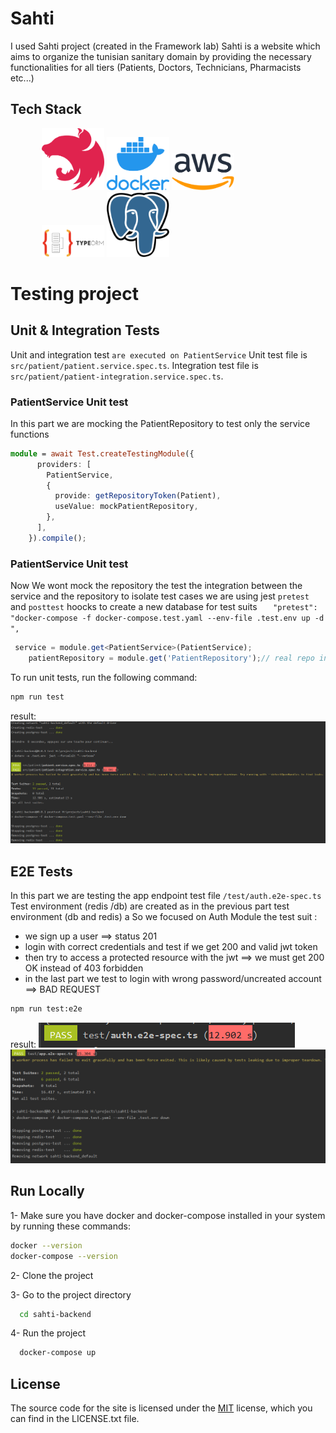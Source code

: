 # Sahti
I used Sahti project (created in the Framework lab)
Sahti is a website which aims to organize the tunisian sanitary domain by providing the necessary functionalities for all tiers (Patients, Doctors, Technicians,
Pharmacists
etc...)

## Tech Stack

<div style="width:80%; margin:0 auto;">
  <img src="./readme_assets/nestjs.svg" width=100>

  <img src="./readme_assets/docker.png" width=100>
  <img src="./readme_assets/aws.png" width=100>
  <img src="./readme_assets/typeorm.png" width=100>
  <img src="./readme_assets/postgres.png" width=100>
</div>

# Testing project


## Unit & Integration Tests
Unit and integration test `are executed on PatientService`
Unit test file is `src/patient/patient.service.spec.ts`.
Integration test file is `src/patient/patient-integration.service.spec.ts`.

### PatientService Unit test
In this part we are mocking the PatientRepository to test only the service functions
```typescript
module = await Test.createTestingModule({
      providers: [
        PatientService,
        {
          provide: getRepositoryToken(Patient),
          useValue: mockPatientRepository,
        },
      ],
    }).compile();
```

### PatientService Unit test
Now We wont mock the repository the test the integration between the service and the repository
to isolate test cases
we are using jest `pretest` and `posttest` hoocks to create a new database for test suits
`    "pretest": "docker-compose -f docker-compose.test.yaml --env-file .test.env up -d ",
`

```typescript
 service = module.get<PatientService>(PatientService);
    patientRepository = module.get('PatientRepository');// real repo instance
```


To run unit tests, run the following command:

```bash
npm run test
```

result:
<img src="./readme_assets/unit-int.PNG">

## E2E Tests

In this part we are testing the app endpoint 
test file `/test/auth.e2e-spec.ts`
Test environment (redis /db) are created as in the previous part test environment (db and redis) a
So we focused on Auth Module
the test suit :
- we sign up a user ==> status 201
- login with correct credentials and test if we get 200 and valid jwt token
- then try to access a protected resource with the jwt ==> we must get 200 OK instead of 403 forbidden
- in the last part we test to login with wrong password/uncreated account ==> BAD REQUEST
```bash
npm run test:e2e
```

result:
<img src="./readme_assets/e2e2.PNG">
<img src="./readme_assets/e2e1.PNG">


## Run Locally

1- Make sure you have docker and docker-compose installed in your system by running these commands:
```bash
docker --version
docker-compose --version
```
2- Clone the project



3- Go to the project directory

```bash
  cd sahti-backend
```

4- Run the project

```bash
  docker-compose up
```
## License

The source code for the site is licensed under the [MIT](https://choosealicense.com/licenses/mit/) license, which you can find in the LICENSE.txt file. 
